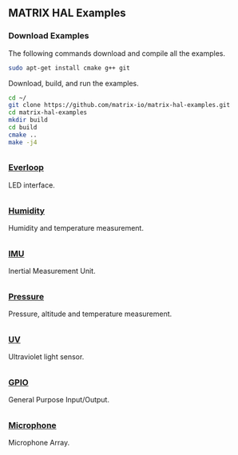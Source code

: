 ## MATRIX HAL Examples

### Download Examples

The following commands download and compile all the examples.

```bash
sudo apt-get install cmake g++ git
```

Download, build, and run the examples.
```bash
cd ~/
git clone https://github.com/matrix-io/matrix-hal-examples.git
cd matrix-hal-examples
mkdir build
cd build
cmake ..
make -j4
```

<h3 style="padding-top:0.6em;"><a href="everloop">Everloop</a></h3>
LED interface.

<h3 style="padding-top:0.6em;"><a href="humidity">Humidity</a></h3>
Humidity and temperature measurement.

<h3 style="padding-top:0.6em;"><a href="imu">IMU</a></h3>
Inertial Measurement Unit.

<h3 style="padding-top:0.6em;"><a href="pressure">Pressure</a></h3>
Pressure, altitude and temperature measurement.

<h3 style="padding-top:0.6em;"><a href="uv">UV</a></h3>
Ultraviolet light sensor.

<h3 style="padding-top:0.6em;"><a href="gpio">GPIO</a></h3>
General Purpose Input/Output.

<h3 style="padding-top:0.6em;"><a href="microphone">Microphone</a></h3>
Microphone Array.
